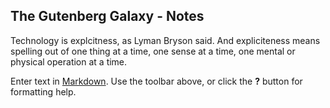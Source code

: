 ## The Gutenberg Galaxy - Notes

Technology is explcitness, as Lyman Bryson said. And expliciteness means spelling out of one thing at a time, one sense at a time, one mental or physical operation at a time.

Enter text in [Markdown](http://daringfireball.net/projects/markdown/). Use the toolbar above, or click the **?** button for formatting help.
